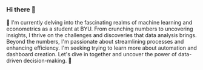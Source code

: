 ### Hi there 👋

🔭 I'm currently delving into the fascinating realms of machine learning and econometrics as a student at BYU. From crunching numbers to uncovering insights, I thrive on the challenges and discoveries that data analysis brings. Beyond the numbers, I'm passionate about streamlining processes and enhancing efficiency. I'm seeking trying to learn more about automation and dashboard creation. Let's dive in together and uncover the power of data-driven decision-making. 🚀
